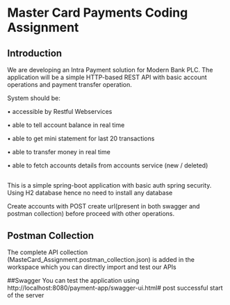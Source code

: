 # Master Card Payments Coding Assignment

## Introduction
We are developing an Intra Payment solution for Modern Bank PLC. 
The application will be a simple HTTP-based REST API with basic 
account operations and payment transfer operation.

System should be:

• accessible by Restful Webservices

• able to tell account balance in real time

• able to get mini statement for last 20 transactions

• able to transfer money in real time

• able to fetch accounts details from accounts service (new / deleted)


##
This is a simple spring-boot application with basic auth spring security.
Using H2 database hence no need to install any database

Create accounts with POST create url(present in both swagger and postman collection) before proceed with other operations.

## Postman Collection
The complete API collection (MasteCard_Assignment.postman_collection.json) is added in the workspace which you can directly import and test our APIs

##Swagger
You can test the application using http://localhost:8080/payment-app/swagger-ui.html# post successful start of the server

